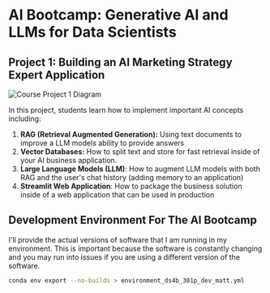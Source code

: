 # AI Bootcamp: Generative AI and LLMs for Data Scientists

## Project 1: Building an AI Marketing Strategy Expert Application

![Course Project 1 Diagram](/img/ai_course_project_1.jpg)

In this project, students learn how to implement important AI concepts including:

1. **RAG (Retrieval Augmented Generation):** Using text documents to improve a LLM models ability to provide answers
2. **Vector Databases:** How to split text and store for fast retrieval inside of your AI business application. 
3. **Large Language Models (LLM)**: How to augment LLM models with both RAG and the user's chat history (adding memory to an application)
4. **Streamlit Web Application**: How to package the business solution inside of a web application that can be used in production

## Development Environment For The AI Bootcamp

I'll provide the actual versions of software that I am running in my environment. This is important because the software is constantly changing and you may run into issues if you are using a different version of the software.

``` bash
conda env export --no-builds > environment_ds4b_301p_dev_matt.yml
```
